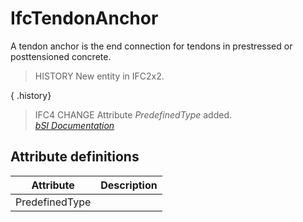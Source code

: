 IfcTendonAnchor
===============
A tendon anchor is the end connection for tendons in prestressed or
posttensioned concrete.  
  
> HISTORY  New entity in IFC2x2.  
  
{ .history}  
> IFC4 CHANGE  Attribute _PredefinedType_ added.  
[ _bSI
Documentation_](https://standards.buildingsmart.org/IFC/DEV/IFC4_2/FINAL/HTML/schema/ifcstructuralelementsdomain/lexical/ifctendonanchor.htm)


Attribute definitions
---------------------
| Attribute      | Description   |
|----------------|---------------|
| PredefinedType |               |

